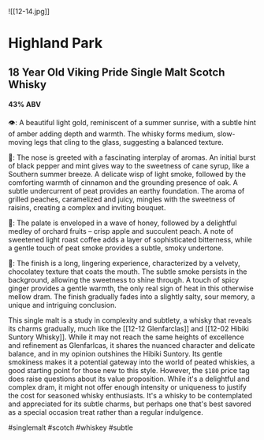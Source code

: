 ![[12-14.jpg]]
# Highland Park
## 18 Year Old Viking Pride Single Malt Scotch Whisky
#### 43% ABV
👁️: A beautiful light gold, reminiscent of a summer sunrise, with a subtle hint of amber adding depth and warmth. The whisky forms medium, slow-moving legs that cling to the glass, suggesting a balanced texture.

👃: The nose is greeted with a fascinating interplay of aromas. An initial burst of black pepper and mint gives way to the sweetness of cane syrup, like a Southern summer breeze. A delicate wisp of light smoke, followed by the comforting warmth of cinnamon and the grounding presence of oak. A subtle undercurrent of peat provides an earthy foundation. The aroma of grilled peaches, caramelized and juicy, mingles with the sweetness of raisins, creating a complex and inviting bouquet.

👅: The palate is enveloped in a wave of honey, followed by a delightful medley of orchard fruits – crisp apple and succulent peach. A note of sweetened light roast coffee adds a layer of sophisticated bitterness, while a gentle touch of peat smoke provides a subtle, smoky undertone.

🏁: The finish is a long, lingering experience, characterized by a velvety, chocolatey texture that coats the mouth. The subtle smoke persists in the background, allowing the sweetness to shine through. A touch of spicy ginger provides a gentle warmth, the only real sign of heat in this otherwise mellow dram. The finish gradually fades into a slightly salty, sour memory, a unique and intriguing conclusion.

This single malt is a study in complexity and subtlety, a whisky that reveals its charms gradually, much like the [[12-12 Glenfarclas]] and [[12-02 Hibiki Suntory Whisky]]. While it may not reach the same heights of excellence and refinement as Glenfarlcas, it shares the nuanced character and delicate balance, and in my opinion outshines the Hibiki Suntory. Its gentle smokiness makes it a potential gateway into the world of peated whiskies, a good starting point for those new to this style. However, the `$180` price tag does raise questions about its value proposition. While it's a delightful and complex dram, it might not offer enough intensity or uniqueness to justify the cost for seasoned whisky enthusiasts. It's a whisky to be contemplated and appreciated for its subtle charms, but perhaps one that's best savored as a special occasion treat rather than a regular indulgence.

#singlemalt #scotch #whiskey #subtle
